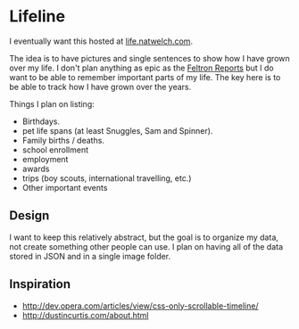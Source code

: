 # Lifeline

I eventually want this hosted at [life.natwelch.com](http://life.natwelch.com).

The idea is to have pictures and single sentences to show how I have grown over my life. I don't plan anything as epic as the [Feltron Reports][fr] but I do want to be able to remember important parts of my life. The key here is to be able to track how I have grown over the years. 

Things I plan on listing:

 * Birthdays.
 * pet life spans (at least Snuggles, Sam and Spinner).
 * Family births / deaths.
 * school enrollment
 * employment
 * awards
 * trips (boy scouts, international travelling, etc.)
 * Other important events

[fr]: http://feltron.com/

## Design

I want to keep this relatively abstract, but the goal is to organize my data, not create something other people can use. I plan on having all of the data stored in JSON and in a single image folder.

## Inspiration

 * <http://dev.opera.com/articles/view/css-only-scrollable-timeline/>
 * <http://dustincurtis.com/about.html>
